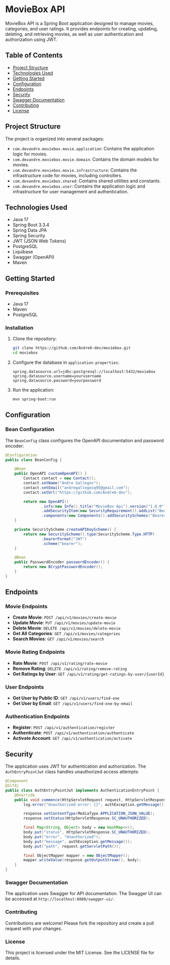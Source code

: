 # MovieBox API

MovieBox API is a Spring Boot application designed to manage movies, categories, and user ratings. It provides endpoints for creating, updating, deleting, and retrieving movies, as well as user authentication and authorization using JWT.

## Table of Contents

- [Project Structure](#project-structure)
- [Technologies Used](#technologies-used)
- [Getting Started](#getting-started)
- [Configuration](#configuration)
- [Endpoints](#endpoints)
- [Security](#security)
- [Swagger Documentation](#swagger-documentation)
- [Contributing](#contributing)
- [License](#license)

## Project Structure

The project is organized into several packages:

- `com.devandre.moviebox.movie.application`: Contains the application logic for movies.
- `com.devandre.moviebox.movie.domain`: Contains the domain models for movies.
- `com.devandre.moviebox.movie.infrastructure`: Contains the infrastructure code for movies, including controllers.
- `com.devandre.moviebox.shared`: Contains shared utilities and constants.
- `com.devandre.moviebox.user`: Contains the application logic and infrastructure for user management and authentication.

## Technologies Used

- Java 17
- Spring Boot 3.3.4
- Spring Data JPA
- Spring Security
- JWT (JSON Web Tokens)
- PostgreSQL
- Liquibase
- Swagger (OpenAPI)
- Maven

## Getting Started

### Prerequisites

- Java 17
- Maven
- PostgreSQL

### Installation

1. Clone the repository:
    ```sh
    git clone https://github.com/Andre6-dev/moviebox.git
    cd moviebox
    ```

2. Configure the database in `application.properties`:
    ```properties
    spring.datasource.url=jdbc:postgresql://localhost:5432/moviebox
    spring.datasource.username=yourusername
    spring.datasource.password=yourpassword
    ```

3. Run the application:
    ```sh
    mvn spring-boot:run
    ```

## Configuration

### Bean Configuration

The `BeanConfig` class configures the OpenAPI documentation and password encoder:
```java
@Configuration
public class BeanConfig {

    @Bean
    public OpenAPI customOpenAPI() {
        Contact contact = new Contact();
        contact.setName("Andre Gallegos");
        contact.setEmail("andregallegosq95@gmail.com");
        contact.setUrl("https://github.com/Andre6-dev");

        return new OpenAPI()
                .info(new Info().title("MovieBox Api").version("1.0.0").contact(contact))
                .addSecurityItem(new SecurityRequirement().addList("Bearer Authentication"))
                .components(new Components().addSecuritySchemes("Bearer Authentication", createAPIKeyScheme()));
    }

    private SecurityScheme createAPIKeyScheme() {
        return new SecurityScheme().type(SecurityScheme.Type.HTTP)
                .bearerFormat("JWT")
                .scheme("bearer");
    }

    @Bean
    public PasswordEncoder passwordEncoder() {
        return new BCryptPasswordEncoder();
    }
}
```

## Endpoints

### Movie Endpoints

- **Create Movie**: `POST /api/v1/movies/create-movie`
- **Update Movie**: `PUT /api/v1/movies/update-movie`
- **Delete Movie**: `DELETE /api/v1/movies/delete-movie`
- **Get All Categories**: `GET /api/v1/movies/categories`
- **Search Movies**: `GET /api/v1/movies/search`

### Movie Rating Endpoints

- **Rate Movie**: `POST /api/v1/rating/rate-movie`
- **Remove Rating**: `DELETE /api/v1/rating/remove-rating`
- **Get Ratings by User**: `GET /api/v1/rating/get-ratings-by-user/{userId}`

### User Endpoints

- **Get User by Public ID**: `GET /api/v1/users/find-one`
- **Get User by Email**: `GET /api/v1/users/find-one-by-email`

### Authentication Endpoints

- **Register**: `POST /api/v1/authentication/register`
- **Authenticate**: `POST /api/v1/authentication/authenticate`
- **Activate Account**: `GET /api/v1/authentication/activate`

## Security

The application uses JWT for authentication and authorization. The `AuthEntryPointJwt` class handles unauthorized access attempts:
```java
@Component
@Slf4j
public class AuthEntryPointJwt implements AuthenticationEntryPoint {
    @Override
    public void commence(HttpServletRequest request, HttpServletResponse response, AuthenticationException authException) throws IOException, ServletException {
        log.error("Unauthorized error: {}", authException.getMessage());

        response.setContentType(MediaType.APPLICATION_JSON_VALUE);
        response.setStatus(HttpServletResponse.SC_UNAUTHORIZED);

        final Map<String, Object> body = new HashMap<>();
        body.put("status", HttpServletResponse.SC_UNAUTHORIZED);
        body.put("error", "Unauthorized");
        body.put("message", authException.getMessage());
        body.put("path", request.getServletPath());

        final ObjectMapper mapper = new ObjectMapper();
        mapper.writeValue(response.getOutputStream(), body);
    }
}
```

### Swagger Documentation

The application uses Swagger for API documentation. The Swagger UI can be accessed at `http://localhost:8080/swagger-ui/`.

### Contributing
Contributions are welcome! Please fork the repository and create a pull request with your changes.  

### License
This project is licensed under the MIT License. See the LICENSE file for details.
